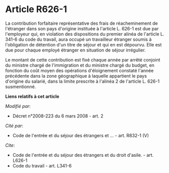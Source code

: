 # Article R626-1

La contribution forfaitaire représentative des frais de réacheminement de l'étranger dans son pays d'origine instituée à
l'article L. 626-1 est due par l'employeur qui, en violation des dispositions du premier alinéa de l'article L. 341-6 du code
du travail, aura occupé un travailleur étranger soumis à l'obligation de détention d'un titre de séjour et qui en est
dépourvu. Elle est due pour chaque employé étranger en situation de séjour irrégulier. 

Le montant de cette contribution est fixé chaque année par arrêté conjoint du ministre chargé de l'immigration et du ministre
chargé du budget, en fonction du coût moyen des opérations d'éloignement constaté l'année précédente dans la zone
géographique à laquelle appartient le pays d'origine du salarié, dans la limite prescrite à l'alinéa 2 de l'article L. 626-1
susmentionné.

**Liens relatifs à cet article**

_Modifié par_:

  - Décret n°2008-223 du 6 mars 2008 - art. 2

_Cité par_:

  - Code de l'entrée et du séjour des étrangers et ... - art. R832-1 (V)

_Cite_:

  - Code de l'entrée et du séjour des étrangers et du droit d'asile. - art. L626-1
  - Code du travail - art. L341-6
